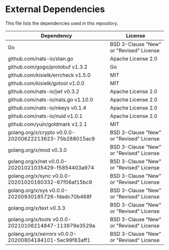 # External Dependencies

This file lists the dependencies used in this repository.

| Dependency | License |
|-|-|
| Go | BSD 3-Clause "New" or "Revised" License |
| github.com/nats-io/stan.go | Apache License 2.0 |
| github.com/gogo/protobuf v1.3.2 | Go |
| github.com/kisielk/errcheck v1.5.0 | MIT |
| github.com/kisielk/gotool v1.0.0 | MIT |
| github.com/nats-io/jwt v0.3.2 | Apache License 2.0 |
| github.com/nats-io/nats.go v1.10.0 | Apache License 2.0 |
| github.com/nats-io/nkeys v0.1.4 | Apache License 2.0 |
| github.com/nats-io/nuid v1.0.1 | Apache License 2.0 |
| github.com/yuin/goldmark v1.2.1 | MIT |
| golang.org/x/crypto v0.0.0-20200622213623-75b288015ac9 | BSD 3-Clause "New" or "Revised" License |
| golang.org/x/mod v0.3.0 | BSD 3-Clause "New" or "Revised" License |
| golang.org/x/net v0.0.0-20201021035429-f5854403a974 | BSD 3-Clause "New" or "Revised" License |
| golang.org/x/sync v0.0.0-20201020160332-67f06af15bc9 | BSD 3-Clause "New" or "Revised" License |
| golang.org/x/sys v0.0.0-20200930185726-fdedc70b468f | BSD 3-Clause "New" or "Revised" License |
| golang.org/x/text v0.3.3 | BSD 3-Clause "New" or "Revised" License |
| golang.org/x/tools v0.0.0-20210106214847-113979e3529a | BSD 3-Clause "New" or "Revised" License |
| golang.org/x/xerrors v0.0.0-20200804184101-5ec99f83aff1 | BSD 3-Clause "New" or "Revised" License |
